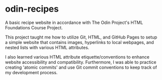 # odin-recipes
A basic recipe website in accordance with The Odin Project's HTML Foundations Course Project.

This project taught me how to utilize Git, HTML, and GitHub Pages to setup a simple website that contains images, hyperlinks to local webpages, and nested lists with various HTML attributes.

I also learned various HTML attribute etiquette/conventions to enhance website accessibility and compatibility. Furthermore, I was able to practice creating 'atomic commits' and use Git commit conventions to keep track of my development process.
